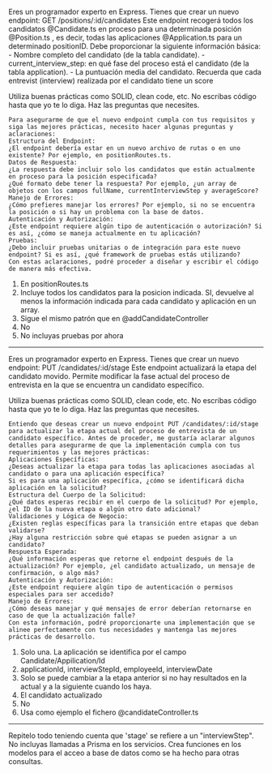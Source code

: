 Eres un programador experto en Express. Tienes que crear un nuevo endpoint: GET /positions/:id/candidates
Este endpoint recogerá todos los candidatos @Candidate.ts  en proceso para una determinada posición @Position.ts  , es decir, todas las aplicaciones @Application.ts  para un determinado positionID. Debe proporcionar la siguiente información básica:
    - Nombre completo del candidato (de la tabla candidate).
    - current_interview_step: en qué fase del proceso está el candidato (de la tabla application).
    - La puntuación media del candidato. Recuerda que cada entrevist (interview) realizada por el candidato tiene un score

Utiliza buenas prácticas como SOLID, clean code, etc. No escribas código hasta que yo te lo diga. Haz las preguntas que necesites.

```
Para asegurarme de que el nuevo endpoint cumpla con tus requisitos y siga las mejores prácticas, necesito hacer algunas preguntas y aclaraciones:
Estructura del Endpoint:
¿El endpoint debería estar en un nuevo archivo de rutas o en uno existente? Por ejemplo, en positionRoutes.ts.
Datos de Respuesta:
¿La respuesta debe incluir solo los candidatos que están actualmente en proceso para la posición especificada?
¿Qué formato debe tener la respuesta? Por ejemplo, ¿un array de objetos con los campos fullName, currentInterviewStep y averageScore?
Manejo de Errores:
¿Cómo prefieres manejar los errores? Por ejemplo, si no se encuentra la posición o si hay un problema con la base de datos.
Autenticación y Autorización:
¿Este endpoint requiere algún tipo de autenticación o autorización? Si es así, ¿cómo se maneja actualmente en tu aplicación?
Pruebas:
¿Debo incluir pruebas unitarias o de integración para este nuevo endpoint? Si es así, ¿qué framework de pruebas estás utilizando?
Con estas aclaraciones, podré proceder a diseñar y escribir el código de manera más efectiva.
```

1. En positionRoutes.ts
2. Incluye todos los candidatos para la posicion indicada. SI, devuelve al menos la información indicada para cada candidato y aplicación en un array.
3. Sigue el mismo patrón que en @addCandidateController 
4. No
5. No incluyas pruebas por ahora

------------------------------------------------------------------------------------------------------------------------

Eres un programador experto en Express. Tienes que crear un nuevo endpoint: PUT /candidates/:id/stage
Este endpoint actualizará la etapa del candidato movido. Permite modificar la fase actual del proceso de entrevista en la que se encuentra un candidato específico.

Utiliza buenas prácticas como SOLID, clean code, etc. No escribas código hasta que yo te lo diga. Haz las preguntas que necesites.

```
Entiendo que deseas crear un nuevo endpoint PUT /candidates/:id/stage para actualizar la etapa actual del proceso de entrevista de un candidato específico. Antes de proceder, me gustaría aclarar algunos detalles para asegurarme de que la implementación cumpla con tus requerimientos y las mejores prácticas:
Aplicaciones Específicas:
¿Deseas actualizar la etapa para todas las aplicaciones asociadas al candidato o para una aplicación específica?
Si es para una aplicación específica, ¿cómo se identificará dicha aplicación en la solicitud?
Estructura del Cuerpo de la Solicitud:
¿Qué datos esperas recibir en el cuerpo de la solicitud? Por ejemplo, ¿el ID de la nueva etapa o algún otro dato adicional?
Validaciones y Lógica de Negocio:
¿Existen reglas específicas para la transición entre etapas que deban validarse?
¿Hay alguna restricción sobre qué etapas se pueden asignar a un candidato?
Respuesta Esperada:
¿Qué información esperas que retorne el endpoint después de la actualización? Por ejemplo, ¿el candidato actualizado, un mensaje de confirmación, o algo más?
Autenticación y Autorización:
¿Este endpoint requiere algún tipo de autenticación o permisos especiales para ser accedido?
Manejo de Errores:
¿Cómo deseas manejar y qué mensajes de error deberían retornarse en caso de que la actualización falle?
Con esta información, podré proporcionarte una implementación que se alinee perfectamente con tus necesidades y mantenga las mejores prácticas de desarrollo.
```
1. Solo una. La aplicación se identifica por el campo Candidate/Appilication/Id
2. applicationId, interviewStepId, employeeId, interviewDate
3. Solo se puede cambiar a la etapa anterior si no hay resultados en la actual y a la siguiente cuando los haya.
4. El candidato actualizado
5. No
6. Usa como ejemplo el fichero @candidateController.ts 

----------------------------------------------------------------------

Repitelo todo teniendo cuenta que 'stage' se refiere a un "interviewStep". No incluyas llamadas a Prisma en los servicios. Crea funciones en los modelos para el acceo a base de datos como se ha hecho para otras consultas.


